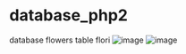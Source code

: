 # database_php2
database flowers
table flori
![image](https://user-images.githubusercontent.com/76125731/124631517-2277db00-de8c-11eb-81ab-00403d8dd618.png)
![image](https://user-images.githubusercontent.com/76125731/124631533-26a3f880-de8c-11eb-8a54-7cad0e90ded3.png)
